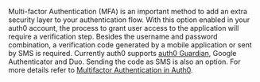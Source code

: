 Multi-factor Authentication (MFA) is an important method to add an extra security layer to your authentication flow. With this option enabled in your auth0 account, the process to grant user access to the application will require a verification step.  Besides the username and password combination, a verification code generated by a mobile application or sent by SMS is required. Currently auth0 supports [auth0 Guardian](/multifactor-authentication/guardian), Google Authenticator and Duo. Sending the code as SMS is also an option. For more details refer to [Multifactor Authentication in Auth0](/multifactor-authentication).